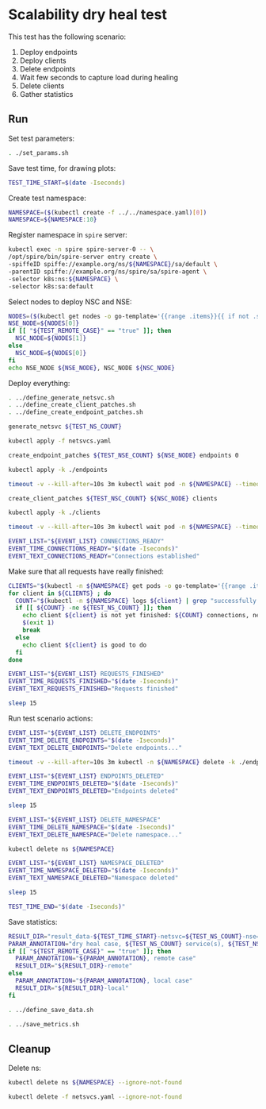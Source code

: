 # Scalability dry heal test

This test has the following scenario:
1. Deploy endpoints
2. Deploy clients
3. Delete endpoints
4. Wait few seconds to capture load during healing
5. Delete clients
6. Gather statistics

## Run

Set test parameters:
```bash
. ./set_params.sh
```

Save test time, for drawing plots:
```bash
TEST_TIME_START=$(date -Iseconds)
```

Create test namespace:
```bash
NAMESPACE=($(kubectl create -f ../../namespace.yaml)[0])
NAMESPACE=${NAMESPACE:10}
```

Register namespace in `spire` server:
```bash
kubectl exec -n spire spire-server-0 -- \
/opt/spire/bin/spire-server entry create \
-spiffeID spiffe://example.org/ns/${NAMESPACE}/sa/default \
-parentID spiffe://example.org/ns/spire/sa/spire-agent \
-selector k8s:ns:${NAMESPACE} \
-selector k8s:sa:default
```

Select nodes to deploy NSC and NSE:
```bash
NODES=($(kubectl get nodes -o go-template='{{range .items}}{{ if not .spec.taints }}{{ .metadata.name }} {{end}}{{end}}'))
NSE_NODE=${NODES[0]}
if [[ "${TEST_REMOTE_CASE}" == "true" ]]; then
  NSC_NODE=${NODES[1]}
else
  NSC_NODE=${NODES[0]}
fi
echo NSE_NODE ${NSE_NODE}, NSC_NODE ${NSC_NODE}
```

Deploy everything:
```bash
. ../define_generate_netsvc.sh
. ../define_create_client_patches.sh
. ../define_create_endpoint_patches.sh
```

```bash
generate_netsvc ${TEST_NS_COUNT}
```
```bash
kubectl apply -f netsvcs.yaml
```

```bash
create_endpoint_patches ${TEST_NSE_COUNT} ${NSE_NODE} endpoints 0
```
```bash
kubectl apply -k ./endpoints
```
```bash
timeout -v --kill-after=10s 3m kubectl wait pod -n ${NAMESPACE} --timeout=3m -l app=nse-kernel --for=condition=ready
```
```bash
create_client_patches ${TEST_NSC_COUNT} ${NSC_NODE} clients
```
```bash
kubectl apply -k ./clients
```
```bash
timeout -v --kill-after=10s 3m kubectl wait pod -n ${NAMESPACE} --timeout=3m -l app=nsc-kernel --for=condition=ready
```
```bash
EVENT_LIST="${EVENT_LIST} CONNECTIONS_READY"
EVENT_TIME_CONNECTIONS_READY="$(date -Iseconds)"
EVENT_TEXT_CONNECTIONS_READY="Connections established"
```

Make sure that all requests have really finished:
```bash
CLIENTS="$(kubectl -n ${NAMESPACE} get pods -o go-template='{{range .items}}{{ .metadata.name }} {{end}}' -l app=nsc-kernel)"
for client in ${CLIENTS} ; do
  COUNT="$(kubectl -n ${NAMESPACE} logs ${client} | grep "successfully connected to scalability-local-ns" -c)"
  if [[ ${COUNT} -ne ${TEST_NS_COUNT} ]]; then
    echo client ${client} is not yet finished: ${COUNT} connections, need ${TEST_NS_COUNT}
    $(exit 1)
    break
  else
    echo client ${client} is good to do
  fi
done
```
```bash
EVENT_LIST="${EVENT_LIST} REQUESTS_FINISHED"
EVENT_TIME_REQUESTS_FINISHED="$(date -Iseconds)"
EVENT_TEXT_REQUESTS_FINISHED="Requests finished"
```
```bash
sleep 15
```

Run test scenario actions:
```bash
EVENT_LIST="${EVENT_LIST} DELETE_ENDPOINTS"
EVENT_TIME_DELETE_ENDPOINTS="$(date -Iseconds)"
EVENT_TEXT_DELETE_ENDPOINTS="Delete endpoints..."
```
```bash
timeout -v --kill-after=10s 3m kubectl -n ${NAMESPACE} delete -k ./endpoints --cascade=foreground
```
```bash
EVENT_LIST="${EVENT_LIST} ENDPOINTS_DELETED"
EVENT_TIME_ENDPOINTS_DELETED="$(date -Iseconds)"
EVENT_TEXT_ENDPOINTS_DELETED="Endpoints deleted"
```
```bash
sleep 15
```
```bash
EVENT_LIST="${EVENT_LIST} DELETE_NAMESPACE"
EVENT_TIME_DELETE_NAMESPACE="$(date -Iseconds)"
EVENT_TEXT_DELETE_NAMESPACE="Delete namespace..."
```
```bash
kubectl delete ns ${NAMESPACE}
```
```bash
EVENT_LIST="${EVENT_LIST} NAMESPACE_DELETED"
EVENT_TIME_NAMESPACE_DELETED="$(date -Iseconds)"
EVENT_TEXT_NAMESPACE_DELETED="Namespace deleted"
```
```bash
sleep 15
```
```bash
TEST_TIME_END="$(date -Iseconds)"
```

Save statistics:
```bash
RESULT_DIR="result_data-${TEST_TIME_START}-netsvc=${TEST_NS_COUNT}-nse=${TEST_NSE_COUNT}-nsc=${TEST_NSC_COUNT}"
PARAM_ANNOTATION="dry heal case, ${TEST_NS_COUNT} service(s), ${TEST_NSE_COUNT} NSE(s), ${TEST_NSC_COUNT} NSC(s)"
if [[ "${TEST_REMOTE_CASE}" == "true" ]]; then
  PARAM_ANNOTATION="${PARAM_ANNOTATION}, remote case"
  RESULT_DIR="${RESULT_DIR}-remote"
else
  PARAM_ANNOTATION="${PARAM_ANNOTATION}, local case"
  RESULT_DIR="${RESULT_DIR}-local"
fi
```
```bash
. ../define_save_data.sh
```
```bash
. ../save_metrics.sh
```

## Cleanup

Delete ns:
```bash
kubectl delete ns ${NAMESPACE} --ignore-not-found
```
```bash
kubectl delete -f netsvcs.yaml --ignore-not-found
```
